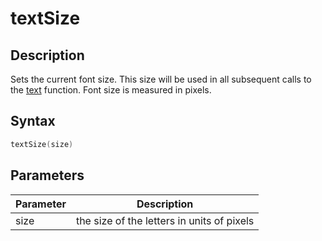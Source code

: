 # textSize

## Description

Sets the current font size. This size will be used in all subsequent calls to the [text](text) function. Font size is measured in pixels.

## Syntax

```c
textSize(size)
```

## Parameters

| Parameter | Description                                |
| --------- | ------------------------------------------ |
| size      | the size of the letters in units of pixels |
